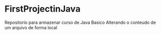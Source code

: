 # FirstProjectinJava
Repositorio para armazenar curso de Java Basico 
Alterando o conteudo de um arquivo de forma local 